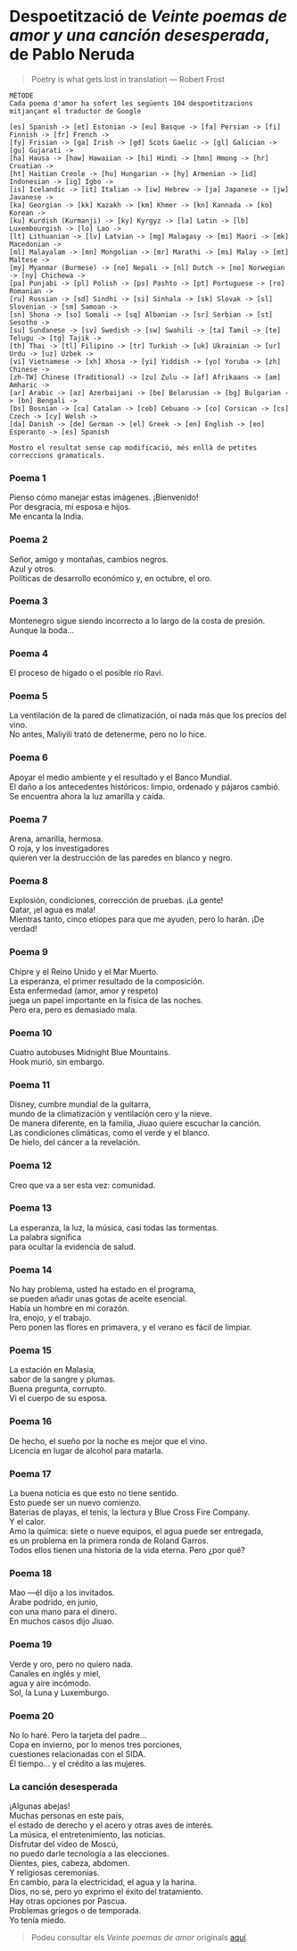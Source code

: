 # Despoetització de *Veinte poemas de amor y una canción desesperada*, de Pablo Neruda

> Poetry is what gets lost in translation — Robert Frost

```
MÈTODE
Cada poema d'amor ha sofert les següents 104 despoetitzacions mitjançant el traductor de Google

[es] Spanish -> [et] Estonian -> [eu] Basque -> [fa] Persian -> [fi] Finnish -> [fr] French ->
[fy] Frisian -> [ga] Irish -> [gd] Scots Gaelic -> [gl] Galician -> [gu] Gujarati ->
[ha] Hausa -> [haw] Hawaiian -> [hi] Hindi -> [hmn] Hmong -> [hr] Croatian ->
[ht] Haitian Creole -> [hu] Hungarian -> [hy] Armenian -> [id] Indonesian -> [ig] Igbo ->
[is] Icelandic -> [it] Italian -> [iw] Hebrew -> [ja] Japanese -> [jw] Javanese ->
[ka] Georgian -> [kk] Kazakh -> [km] Khmer -> [kn] Kannada -> [ko] Korean ->
[ku] Kurdish (Kurmanji) -> [ky] Kyrgyz -> [la] Latin -> [lb] Luxembourgish -> [lo] Lao ->
[lt] Lithuanian -> [lv] Latvian -> [mg] Malagasy -> [mi] Maori -> [mk] Macedonian ->
[ml] Malayalam -> [mn] Mongolian -> [mr] Marathi -> [ms] Malay -> [mt] Maltese ->
[my] Myanmar (Burmese) -> [ne] Nepali -> [nl] Dutch -> [no] Norwegian -> [ny] Chichewa ->
[pa] Punjabi -> [pl] Polish -> [ps] Pashto -> [pt] Portuguese -> [ro] Romanian ->
[ru] Russian -> [sd] Sindhi -> [si] Sinhala -> [sk] Slovak -> [sl] Slovenian -> [sm] Samoan ->
[sn] Shona -> [so] Somali -> [sq] Albanian -> [sr] Serbian -> [st] Sesotho ->
[su] Sundanese -> [sv] Swedish -> [sw] Swahili -> [ta] Tamil -> [te] Telugu -> [tg] Tajik ->
[th] Thai -> [tl] Filipino -> [tr] Turkish -> [uk] Ukrainian -> [ur] Urdu -> [uz] Uzbek ->
[vi] Vietnamese -> [xh] Xhosa -> [yi] Yiddish -> [yo] Yoruba -> [zh] Chinese ->
[zh-TW] Chinese (Traditional) -> [zu] Zulu -> [af] Afrikaans -> [am] Amharic ->
[ar] Arabic -> [az] Azerbaijani -> [be] Belarusian -> [bg] Bulgarian -> [bn] Bengali ->
[bs] Bosnian -> [ca] Catalan -> [ceb] Cebuano -> [co] Corsican -> [cs] Czech -> [cy] Welsh ->
[da] Danish -> [de] German -> [el] Greek -> [en] English -> [eo] Esperanto -> [es] Spanish

Mostro el resultat sense cap modificació, més enllà de petites correccions gramaticals.
```

### Poema 1
Pienso cómo manejar estas imágenes. ¡Bienvenido!  
Por desgracia, mi esposa e hijos.  
Me encanta la India.  

### Poema 2
Señor, amigo y montañas, cambios negros.  
Azul y otros.  
Políticas de desarrollo económico y, en octubre, el oro.  

### Poema 3
Montenegro sigue siendo incorrecto a lo largo de la costa de presión.  
Aunque la boda…  

### Poema 4
El proceso de hígado o el posible río Ravi.  

### Poema 5
La ventilación de la pared de climatización, oí nada más que los precios del vino.  
No antes, Maliyili trató de detenerme, pero no lo hice.  

### Poema 6
Apoyar el medio ambiente y el resultado y el Banco Mundial.  
El daño a los antecedentes históricos: limpio, ordenado y pájaros cambió.  
Se encuentra ahora la luz amarilla y caída.  

### Poema 7
Arena, amarilla, hermosa.  
O roja, y los investigadores  
quieren ver la destrucción de las paredes en blanco y negro.  

### Poema 8
Explosión, condiciones, corrección de pruebas. ¡La gente!  
Qatar, ¡el agua es mala!  
Mientras tanto, cinco etíopes para que me ayuden, pero lo harán. ¡De verdad!  

### Poema 9
Chipre y el Reino Unido y el Mar Muerto.  
La esperanza, el primer resultado de la composición.  
Esta enfermedad (amor, amor y respeto)   
juega un papel importante en la física de las noches.  
Pero era, pero es demasiado mala.  

### Poema 10
Cuatro autobuses Midnight Blue Mountains.  
Hook murió, sin embargo.  

### Poema 11
Disney, cumbre mundial de la guitarra,  
mundo de la climatización y ventilación cero y la nieve.  
De manera diferente, en la familia, Jiuao quiere escuchar la canción.  
Las condiciones climáticas, como el verde y el blanco.  
De hielo, del cáncer a la revelación.  

### Poema 12
Creo que va a ser esta vez: comunidad.  

### Poema 13
La esperanza, la luz, la música, casi todas las tormentas.  
La palabra significa  
para ocultar la evidencia de salud.  

### Poema 14
No hay problema, usted ha estado en el programa,  
se pueden añadir unas gotas de aceite esencial.  
Había un hombre en mi corazón.  
Ira, enojo, y el trabajo.  
Pero ponen las flores en primavera, y el verano es fácil de limpiar.  

### Poema 15
La estación en Malasia,  
sabor de la sangre y plumas.  
Buena pregunta, corrupto.  
Vi el cuerpo de su esposa.  

### Poema 16
De hecho, el sueño por la noche es mejor que el vino.  
Licencia en lugar de alcohol para matarla.  

### Poema 17
La buena noticia es que esto no tiene sentido.  
Esto puede ser un nuevo comienzo.  
Baterías de playas, el tenis, la lectura y Blue Cross Fire Company.  
Y el calor.  
Amo la química: siete o nueve equipos, el agua puede ser entregada,  
es un problema en la primera ronda de Roland Garros.  
Todos ellos tienen una historia de la vida eterna. Pero ¿por qué?  

### Poema 18
Mao —él dijo a los invitados.  
Árabe podrido, en junio,  
con una mano para el dinero.  
En muchos casos dijo Jiuao.  

### Poema 19
Verde y oro, pero no quiero nada.  
Canales en inglés y miel,  
agua y aire incómodo.  
Sol, la Luna y Luxemburgo.  

### Poema 20
No lo haré. Pero la tarjeta del padre…  
Copa en invierno, por lo menos tres porciones,  
cuestiones relacionadas con el SIDA.  
El tiempo… y el crédito a las mujeres.  

### La canción desesperada
¡Algunas abejas!  
Muchas personas en este país,  
el estado de derecho y el acero y otras aves de interés.  
La música, el entretenimiento, las noticias.  
Disfrutar del vídeo de Moscú,  
no puedo darle tecnología a las elecciones.  
Dientes, pies, cabeza, abdomen.  
Y religiosas ceremonias.  
En cambio, para la electricidad, el agua y la harina.  
Dios, no sé, pero yo exprimo el éxito del tratamiento.  
Hay otras opciones por Pascua.  
Problemas griegos o de temporada.  
Yo tenía miedo.  

> Podeu consultar els *Veinte poemas de amor* originals [aquí](http://www.archivochile.com/Homenajes/neruda/de_neruda/homenajepneruda0007.pdf).

